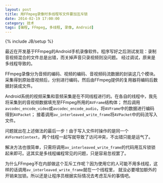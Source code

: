 ```yaml
---
layout: post
title: 用FFmpeg录像时多线程写文件要加互斥锁
date: 2014-02-19 17:00:00
category: 技术
tags: [编程, FFmpeg, 多线程, 录像, Android]
---
```

{% include JB/setup %}

最近在开发基于FFmpeg的Android手机录像软件。程序写好之后测试发现：录制音视频混合的文件总是出错，而关掉声音只录视频则没问题。
经过调试，原来是多线程导致的。

<!--more-->
FFmpeg录像分为音频的编码、视频的编码、音视频码流数据的封装这几个模块。
采集得到原始音视频后，分别进行编码，然后由FFmpeg提供的复用器将编码后数据封装成文件。

Android系统的视频采集和音频采集是在不同线程进行的。在各自的线程中，我先将采集到的音视频数据填充至FFmpeg所用的`AVFrame`结构体；
然后调用`avcodec_encode_video`或`avcodec_encode_audio`，将`AVFrame`中的数据进行编码得到`AVPacket`；
接着调用`av_interleaved_write_frame`将`AVPacket`中的码流写入文件。

问题就出在上述做法的最后一步！由于写入文件时操作的是同一个`AVFormatContext`，两个线程一起写就导致了访问冲突，不出错只能是运气了。

解决方法也很简单，只需将调用`av_interleaved_write_frame`的代码用互斥锁锁起来即可。这其实是多线程编程常见的问题，只是容易忽视罢了。

为什么FFmpeg不在内部做这个互斥工作呢？因为使用它的人可能不用多线程，这样的话调用`av_interleaved_write_frame`就在一个线程里，
就没必要增加额外的开销来加锁。所以还是让程序员根据实际情况去考虑互斥的事情吧。
